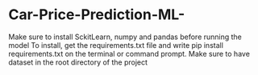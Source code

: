 # Car-Price-Prediction-ML-
Make sure to install SckitLearn, numpy and pandas before running the model
To install, get the requirements.txt file and write pip install requirements.txt on the terminal or command prompt. 
Make sure to have dataset in the root directory of the project
